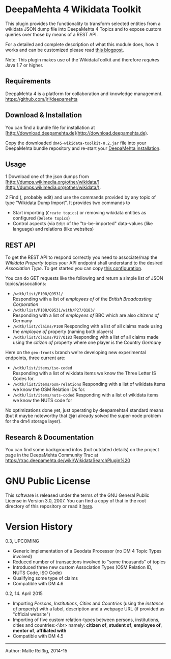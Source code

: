 
# DeepaMehta 4 Wikidata Toolkit

This plugin provides the functionality to transform selected entities from a wikidata JSON dump file into DeepaMehta 4 Topics and to expose custom queries over those by means of a REST API.

For a detailed and complete description of what this module does, how it works and can be customized please read [this blogpost](http://infokitchen.net/building-a-microservice-for-querying-wikidata/).

Note: This plugin makes use of the WikidataToolkit and therefore _requires_ Java 1.7 or higher.

## Requirements

DeepaMehta 4 is a platform for collaboration and knowledge management.
https://github.com/jri/deepamehta

## Download & Installation

You can find a bundle file for installation at [http://download.deepamehta.de](http://download.deepamehta.de).

Copy the downloaded `dm45-wikidata-toolkit-0.2.jar` file into your DeepaMehta bundle repository and re-start your [DeepaMehta installation](https://github.com/jri/deepamehta#requirements).

## Usage

1 Download one of the json dumps from  [http://dumps.wikimedia.org/other/wikidata/](http://dumps.wikimedia.org/other/wikidata/).

2 Find (, probably edit) and use the commands provided by any topic of type "Wikidata Dump Import". It provides two commands to 
* Start importing (`Create topics`) or removing wikidata entities as configured (`Delete topics`)
* Control aspects (via `Edit` of the "to-be-imported" data-values (like language) and relations (like websites)

## REST API

To get the REST API to respond correctly you need to associate/map the _Wikidata Property_ topics your API endpoint shall understand to the desired _Association Type_. To get started you can copy [this configuration](http://wikidata-topics.beta.wmflabs.org/topicmap/1594).

You can do GET requests like the following and return a simple list of JSON topics/assocations:

- `/wdtk/list/P108/Q9531/` <br/>
   Responding with a list of _employees of_ of the _British Broadcasting Corporation_
- `/wdtk/list/P108/Q9531/with/P27/Q183/`<br/>
   Responding with a list of _employees of_ BBC which are also _citizens of_ Germany
- `/wdtk/list/claims/P108`
   Responding with a list of all claims made using the _employee of_ property (naming both players)
- `/wdtk/list/claims/P27/Q183`
   Responding with a list of all claims made using the _citizen of_ property where one player is the Country _Germany_

Here on the `geo-fronts` branch we're developing new experimental endpoints, three current are:

- `/wdtk/list/items/iso-coded`<br/>
   Responding with a list of wikidata items we know the Three Letter IS Codes for.   
- `/wdtk/list/items/osm-relations`
   Responding with a list of wikidata items we know the OSM Relation IDs for.
- `/wdtk/list/items/nuts-coded`
   Responding with a list of wikidata items we know the NUTS code for

No optimizations done yet, just operating by deepamehta4 standard means (but it maybe noteworthy that @jri already solved the super-node problem for the dm4 storage layer).

## Research & Documentation

You can find some background infos (but outdated details) on the project page in the DeepaMehta Community Trac at https://trac.deepamehta.de/wiki/WikidataSearchPlugin%20

# GNU Public License

This software is released under the terms of the GNU General Public License in Version 3.0, 2007. You can find a copy of that in the root directory of this repository or read it [here](http://www.gnu.org/licenses/gpl).

# Version History

0.3, UPCOMING
- Generic implementation of a Geodata Processor (no DM 4 Topic Types involved)
- Reduced number of transactions involved to "some thousands" of topics
- Introduced three new custom Association Types (OSM Relation ID, NUTS Code, ISO Code)
- Qualifying some type of claims
- Compatible with DM 4.6

0.2, 14. April 2015
- Importing _Persons_, _Institutions_, _Cities_ and _Countries_ (using the _instance of_ property)
  with a label, description and a webpage URL (if provided as "official website")
- Importing of five custom relation-types between persons, institutions, cities and countries:<\br>
  namely: **citizen of**, **student of**, **employee of**, **mentor of**, **affiliated with**
- Compatible with DM 4.5

-----------------------------
Author: Malte Reißig, 2014-15

